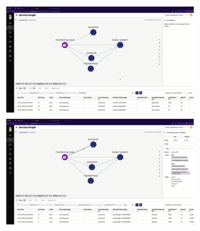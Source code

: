 ![sg-monitor-bookinfo-gif](images/sg-monitor-bookinfo.gif)

![sg-monitoring-yaobank-gif](images/sg-monitoring-yaobank.gif)
